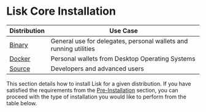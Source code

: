 # Lisk Core Installation

Distribution | Use Case
--- | --- 
[Binary](binary/installation-binary.md) | General use for delegates, personal wallets and running utilities
[Docker](docker/installation-docker.md) | Personal wallets from Desktop Operating Systems
[Source](source/installation-source.md) | Developers and advanced users

This section details how to install Lisk for a given distribution. If you have satisfied the requirements from the [Pre-Installation](../pre-install/preinstallation.md) section, you can proceed with the type of installation you would like to perform from the table below.
